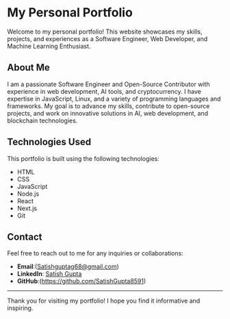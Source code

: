 # My Personal Portfolio

Welcome to my personal portfolio! This website showcases my skills, projects, and experiences as a Software Engineer, Web Developer, and Machine Learning Enthusiast.


## About Me

I am a passionate Software Engineer and Open-Source Contributor with experience in web development, AI tools, and cryptocurrency. I have expertise in JavaScript, Linux, and a variety of programming languages and frameworks. My goal is to advance my skills, contribute to open-source projects, and work on innovative solutions in AI, web development, and blockchain technologies.

## Technologies Used

This portfolio is built using the following technologies:

- HTML
- CSS
- JavaScript
- Node.js
- React
- Next.js
- Git

## Contact

Feel free to reach out to me for any inquiries or collaborations:

- **Email**:(Satishguptag68@gmail.com)
- **LinkedIn**: [Satish Gupta](https://www.linkedin.com/in/satish-gupta-5a886a253/ )
- **GitHub**:(https://github.com/SatishGupta8591)


---

Thank you for visiting my portfolio! I hope you find it informative and inspiring.
